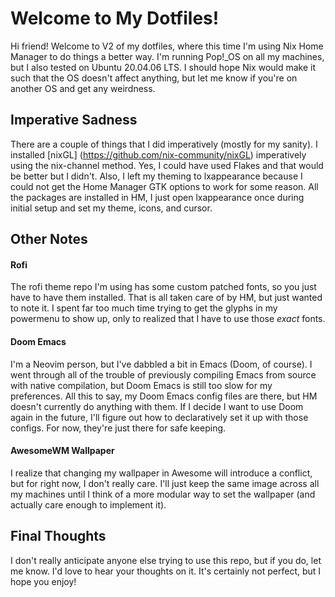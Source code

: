 # Welcome to My Dotfiles!
Hi friend! Welcome to V2 of my dotfiles, where this time
I'm using Nix Home Manager to do things a better way.
I'm running Pop!_OS on all my machines, but I also tested
on Ubuntu 20.04.06 LTS. I should hope Nix would make it
such that the OS doesn't affect anything, but let me know
if you're on another OS and get any weirdness.


## Imperative Sadness
There are a couple of things that I did imperatively
(mostly for my sanity). I installed [nixGL] (https://github.com/nix-community/nixGL)
imperatively using the nix-channel method. Yes, I could
have used Flakes and that would be better but I didn't.
Also, I left my theming to lxappearance because I could
not get the Home Manager GTK options to work for some reason.
All the packages are installed in HM, I just open lxappearance
once during initial setup and set my theme, icons, and cursor.

## Other Notes

#### Rofi
The rofi theme repo I'm using has some custom patched fonts,
so you just have to have them installed. That is all taken
care of by HM, but just wanted to note it. I spent far too much
time trying to get the glyphs in my powermenu to show up,
only to realized that I have to use those *exact* fonts.

#### Doom Emacs
I'm a Neovim person, but I've dabbled a bit in Emacs (Doom, of course).
I went through all of the trouble of previously compiling Emacs
from source with native compilation, but Doom Emacs is still too slow
for my preferences. All this to say, my Doom Emacs config files are there,
but HM doesn't currently do anything with them. If I decide I want to use
Doom again in the future, I'll figure out how to declaratively set it up
with those configs. For now, they're just there for safe keeping.

#### AwesomeWM Wallpaper
I realize that changing my wallpaper in Awesome will introduce
a conflict, but for right now, I don't really care. I'll just keep
the same image across all my machines until I think of a more modular
way to set the wallpaper (and actually care enough to implement it).

## Final Thoughts
I don't really anticipate anyone else trying to use this repo,
but if you do, let me know. I'd love to hear your thoughts on it.
It's certainly not perfect, but I hope you enjoy!

